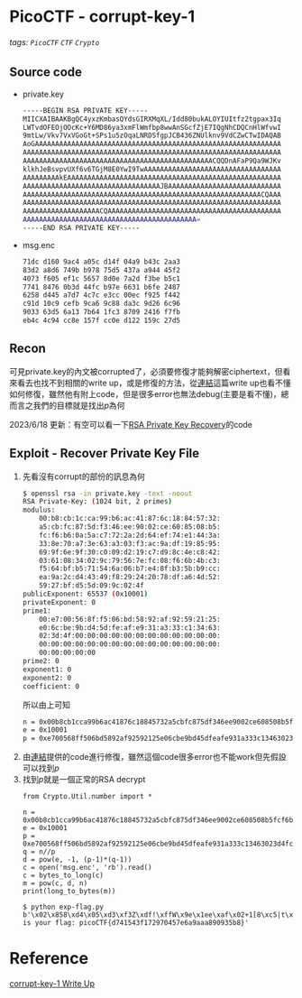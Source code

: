 # PicoCTF - corrupt-key-1
###### tags: `PicoCTF` `CTF` `Crypto`

## Source code
* private.key
    ```bash
    -----BEGIN RSA PRIVATE KEY-----
    MIICXAIBAAKBgQC4yxzKmbasQYdsGIRXMqXL/Idd80bukALOYIUItfz2tgpax3Iq
    LWTvdOFEOjOOcKc+Y6MD86ya3xmFlWmfbp8wwAnSGcfZjE7IQgNhCDQCnHlWfvwI
    9mtLw/Vkv7VxVGoGt+SPs1u5zOqaLNRDSfgpJCB436ZNUlknv9VdCZwCTwIDAQAB
    AoGAAAAAAAAAAAAAAAAAAAAAAAAAAAAAAAAAAAAAAAAAAAAAAAAAAAAAAAAAAAAA
    AAAAAAAAAAAAAAAAAAAAAAAAAAAAAAAAAAAAAAAAAAAAAAAAAAAAAAAAAAAAAAAA
    AAAAAAAAAAAAAAAAAAAAAAAAAAAAAAAAAAAAAAAAAAAAAAACQQDnAFaP9Qa9WJKv
    klkhJeBsvpvUXf6v6TGjM8E0YwI9TwAAAAAAAAAAAAAAAAAAAAAAAAAAAAAAAAAA
    AAAAAAAAAkEAAAAAAAAAAAAAAAAAAAAAAAAAAAAAAAAAAAAAAAAAAAAAAAAAAAAA
    AAAAAAAAAAAAAAAAAAAAAAAAAAAAAAAAAAJBAAAAAAAAAAAAAAAAAAAAAAAAAAAA
    AAAAAAAAAAAAAAAAAAAAAAAAAAAAAAAAAAAAAAAAAAAAAAAAAAAAAAAAAAACQAAA
    AAAAAAAAAAAAAAAAAAAAAAAAAAAAAAAAAAAAAAAAAAAAAAAAAAAAAAAAAAAAAAAA
    AAAAAAAAAAAAAAAAAAACQAAAAAAAAAAAAAAAAAAAAAAAAAAAAAAAAAAAAAAAAAAA
    AAAAAAAAAAAAAAAAAAAAAAAAAAAAAAAAAAAAAAAAAAA=
    -----END RSA PRIVATE KEY-----
    ```
* msg.enc
    ```bash
    71dc d160 9ac4 a05c d14f 04a9 b43c 2aa3
    83d2 a8d6 749b b978 75d5 437a a944 45f2
    4073 f605 ef1c 5657 8d0e 7a2d f3be b5c1
    7741 8476 0b3d 44fc b97e 6631 b6fe 2487
    6258 d445 a7d7 4c7c e3cc 00ec f925 f442
    c91d 10c9 cefb 9ca6 9c88 da3c 9d26 6c96
    9033 63d5 6a13 7b64 1fc3 8709 2416 f7fb
    eb4c 4c94 cc8e 157f cc0e d122 159c 27d5
    ```
## Recon
可見private.key的內文被corrupted了，必須要修復才能夠解密ciphertext，但看來看去也找不到相關的write up，或是修復的方法，從[連結](https://connor-mccartney.github.io/cryptography/rsa/corrupt-key-1-picoMini)這篇write up也看不懂如何修復，雖然他有附上code，但是很多error也無法debug(主要是看不懂)，總而言之我們的目標就是找出$p$為何

2023/6/18 更新：有空可以看一下[RSA Private Key Recovery](https://github.com/Mr-Aur0ra/RSA/blob/master/(9)%E7%A7%81%E9%92%A5%E6%96%87%E4%BB%B6%E4%BF%AE%E5%A4%8D/godlikeRSA/fix.py)的code

## Exploit - Recover Private Key File
1. 先看沒有corrupt的部份的訊息為何
    ```bash
    $ openssl rsa -in private.key -text -noout
    RSA Private-Key: (1024 bit, 2 primes)
    modulus:
        00:b8:cb:1c:ca:99:b6:ac:41:87:6c:18:84:57:32:
        a5:cb:fc:87:5d:f3:46:ee:90:02:ce:60:85:08:b5:
        fc:f6:b6:0a:5a:c7:72:2a:2d:64:ef:74:e1:44:3a:
        33:8e:70:a7:3e:63:a3:03:f3:ac:9a:df:19:85:95:
        69:9f:6e:9f:30:c0:09:d2:19:c7:d9:8c:4e:c8:42:
        03:61:08:34:02:9c:79:56:7e:fc:08:f6:6b:4b:c3:
        f5:64:bf:b5:71:54:6a:06:b7:e4:8f:b3:5b:b9:cc:
        ea:9a:2c:d4:43:49:f8:29:24:20:78:df:a6:4d:52:
        59:27:bf:d5:5d:09:9c:02:4f
    publicExponent: 65537 (0x10001)
    privateExponent: 0
    prime1:
        00:e7:00:56:8f:f5:06:bd:58:92:af:92:59:21:25:
        e0:6c:be:9b:d4:5d:fe:af:e9:31:a3:33:c1:34:63:
        02:3d:4f:00:00:00:00:00:00:00:00:00:00:00:00:
        00:00:00:00:00:00:00:00:00:00:00:00:00:00:00:
        00:00:00:00:00
    prime2: 0
    exponent1: 0
    exponent2: 0
    coefficient: 0
    ```
    所以由上可知
    ```bash
    n = 0x00b8cb1cca99b6ac41876c18845732a5cbfc875df346ee9002ce608508b5fcf6b60a5ac7722a2d64ef74e1443a338e70a73e63a303f3ac9adf198595699f6e9f30c009d219c7d98c4ec84203610834029c79567efc08f66b4bc3f564bfb571546a06b7e48fb35bb9ccea9a2cd44349f829242078dfa64d525927bfd55d099c024f
    e = 0x10001
    p = 0xe700568ff506bd5892af92592125e06cbe9bd45dfeafe931a333c13463023d4f0000000000000000000000000000000000000000000000000000000000000000
    ```
2. 由[連結](https://connor-mccartney.github.io/cryptography/rsa/corrupt-key-1-picoMini)提供的code進行修復，雖然這個code很多error也不能work但先假設可以找到$p$
3. 找到$p$就是一個正常的RSA decrypt
    ```python=
    from Crypto.Util.number import *

    n = 0x00b8cb1cca99b6ac41876c18845732a5cbfc875df346ee9002ce608508b5fcf6b60a5ac7722a2d64ef74e1443a338e70a73e63a303f3ac9adf198595699f6e9f30c009d219c7d98c4ec84203610834029c79567efc08f66b4bc3f564bfb571546a06b7e48fb35bb9ccea9a2cd44349f829242078dfa64d525927bfd55d099c024f
    e = 0x10001
    p = 0xe700568ff506bd5892af92592125e06cbe9bd45dfeafe931a333c13463023d4fc25c71b1e8c70d8c28c10fe025474ea96f90887e707f76205565e9e241d571bb
    q = n//p
    d = pow(e, -1, (p-1)*(q-1))
    c = open('msg.enc', 'rb').read()
    c = bytes_to_long(c)
    m = pow(c, d, n)
    print(long_to_bytes(m))
    ```
    ```bash!
    $ python exp-flag.py
    b'\x02\x858\xd4\x05\xd3\xf3Z\xdf!\xffW\x9e\x1ee\xaf\x02+1[8\xc5|t\xc6\x95\xe7\xe3m"/*V\x02\x04\xedZ\xe9Q\x05}/\x999\xce\xb7\xe1\xcc\x9e\xb8W^\xb6\xcd\x05\xa4\xd7xG\x9aI\xe2\x86F\xebW\x00Here is your flag: picoCTF{d741543f172970457e6a9aaa890935b8}'
    ```
# Reference
[corrupt-key-1 Write Up](https://connor-mccartney.github.io/cryptography/rsa/corrupt-key-1-picoMini)